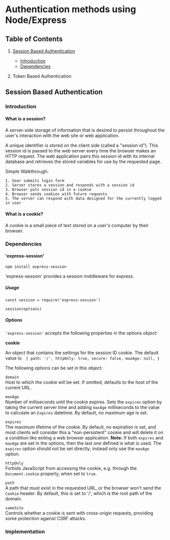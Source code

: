 # Authentication methods using Node/Express

## Table of Contents

1. [Session Based Authentication](#session-based-authentication)

   - [Introduction](#introduction)
   - [Dependencies](#dependencies)

2. Token Based Authentication

## Session Based Authentication

### Introduction

#### What is a session?

A server-side storage of information that is desired to persist throughout the user's interaction with the web site or web application.

A unique identifier is stored on the client side (called a "session id"). This session id is passed to the web server every time the browser makes an HTTP request. The web application pairs this session id with its internal database and retrieves the stored variables for use by the requested page.

Simple Walkthrough:

    1. User submits login form
    2. Server stores a session and responds with a session id
    3. Browser puts session id in a cookie
    4. Browser sends cookies with future requests
    5. The server can respond with data designed for the currently logged in user

#### What is a cookie?

A cookie is a small piece of text stored on a user's computer by their browser.

### Dependencies

#### 'express-session'

`npm install express-session`

'express-session' provides a session middleware for express.

##### Usage

`const session = require('express-session')`

`session(options)`

##### Options

`'express-session'` accepts the following properties in the options object:

**cookie**<br>

An object that contains the settings for the session ID cookie. The default value is:
` { path: '/', httpOnly: true, secure: false, maxAge: null, }`

The following options can be set in this object:

`domain`<br>
Host to which the cookie will be set. If omitted, defaults to the host of the current URL.

`maxAge`<br>
Number of milliseconds until the cookie expires. Sets the `expires` option by taking the
current server time and adding `maxAge` milliseconds to the value to calculate an `Expires`
datetime. By default, no maximum age is set.

`expires`<br>
The maximum lifetime of the cookie. By default, no expiration is set, and most clients will
consider this a "non-persistent" cookie and will delete it on a condition like exiting a web
browser application.
**Note:** If both `expires` and `maxAge` are set in the options, then the last one defined is
what is used. The `expires` option should not be set directly; instead only use the `maxAge`
option.

`httpOnly`<br>
Forbids JavaScript from accessing the cookie, e.g. through the `Document.cookie` property, when
set to `true`.

`path`<br>
A path that must exist in the requested URL, or the browser won't send the `Cookie` header. By default,
this is set to '/', which is the root path of the domain.

`sameSite`<br>
Controls whether a cookie is sent with cross-origin requests, providing some protection against
CSRF attacks.

### Implementation

